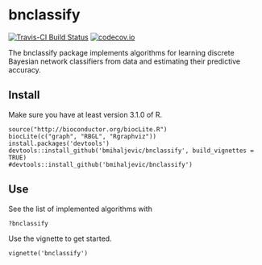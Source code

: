 # bnclassify

[![Travis-CI Build Status](https://travis-ci.org/bmihaljevic/bnclassify.svg?branch=master)](https://travis-ci.org/bmihaljevic/bnclassify)
[![codecov.io](https://codecov.io/github/bmihaljevic/bnclassify/coverage.svg?branch=master)](https://codecov.io/github/bmihaljevic/bnclassify?branch=master)

The bnclassify package implements algorithms for learning discrete Bayesian network classifiers from data and estimating their predictive accuracy.

## Install

Make sure you have at least version 3.1.0 of R. 

```{r}
source("http://bioconductor.org/biocLite.R")
biocLite(c("graph", "RBGL", "Rgraphviz"))
install.packages('devtools')
devtools::install_github('bmihaljevic/bnclassify', build_vignettes = TRUE)
#devtools::install_github('bmihaljevic/bnclassify')
```

## Use

See the list of implemented algorithms with 

```{r}
?bnclassify
```

Use the vignette to get started. 
```{r}
vignette('bnclassify')
```